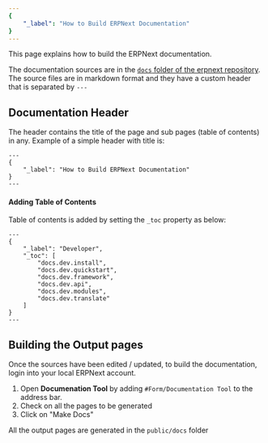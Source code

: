 ```yaml
---
{
	"_label": "How to Build ERPNext Documentation"
}
---
```

This page explains how to build the ERPNext documentation.

The documentation sources are in the [`docs` folder of the erpnext repository](https://github.com/webnotes/erpnext/tree/master/docs). The source files are in markdown format and they have a custom header that is separated by `---`

## Documentation Header

The header contains the title of the page and sub pages (table of contents) in any. Example of a simple header with title is:

	---
	{
		"_label": "How to Build ERPNext Documentation"
	}
	---
	
#### Adding Table of Contents

Table of contents is added by setting the `_toc` property as below:

	---
	{
		"_label": "Developer",
		"_toc": [
			"docs.dev.install",
			"docs.dev.quickstart",
			"docs.dev.framework",
			"docs.dev.api",
			"docs.dev.modules",
			"docs.dev.translate"
		]
	}
	---
	
## Building the Output pages

Once the sources have been edited / updated, to build the documentation, login into your local ERPNext account.

1. Open __Documenation Tool__ by adding `#Form/Documentation Tool` to the address bar.
1. Check on all the pages to be generated
1. Click on "Make Docs"

All the output pages are generated in the `public/docs` folder